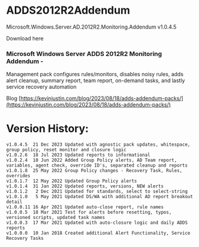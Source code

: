# ADDS2012R2Addendum
Microsoft.Windows.Server.AD.2012R2.Monitoring.Addendum v1.0.4.5

Download here

### Microsoft Windows Server ADDS 2012R2 Monitoring Addendum - 
Management pack configures rules/monitors, disables noisy rules, adds alert cleanup, summary report, team report, on-demand tasks, and lastly service recovery automation

Blog [https://kevinjustin.com/blog/2023/08/18/adds-addendum-packs/](https://kevinjustin.com/blog/2023/08/18/adds-addendum-packs/)

# Version History:
```
v1.0.4.5  21 Dec 2023 Updated with agnostic pack updates, whitespace, group policy, reset monitor and closure logic
v1.0.2.6  18 Jul 2023 Updated reports to informational
v1.0.2.4  10 Jun 2022 Added Group Policy alerts, AD Team report, variables, agent check, override ID's, separated cleanup and reports
v1.0.1.8  25 May 2022 Group Policy changes - Recovery Task, Rules, overrides
v1.0.1.7  12 May 2022 Updated Group Policy alerts
v1.0.1.4  31 Jan 2022 Updated reports, versions, NEW alerts
v1.0.1.2   2 Dec 2021 Updated for standards, select to select-string
v1.0.1.0   5 May 2021 Updated DS/WA with additional AD report breakout detail
v1.0.0.11 16 Apr 2021 Updated auto-close report, rule names
v1.0.0.5  18 Mar 2021 Test for alerts before resetting, typos, versioned scripts, updated task names
v1.0.0.3  17 Mar 2021 Updated with auto-closure logic and daily ADDS reports
v1.0.0.0  10 Jan 2018 Created additional Alert Functionality, Service Recovery Tasks
```
